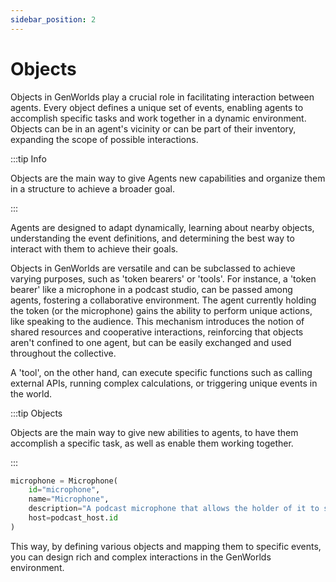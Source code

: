 ```yaml
---
sidebar_position: 2
---
```


# Objects

Objects in GenWorlds play a crucial role in facilitating interaction between agents. Every object defines a unique set of events, enabling agents to accomplish specific tasks and work together in a dynamic environment. Objects can be in an agent's vicinity or can be part of their inventory, expanding the scope of possible interactions.

:::tip Info

Objects are the main way to give Agents new capabilities and organize them in a structure to achieve a broader goal.

::: 

Agents are designed to adapt dynamically, learning about nearby objects, understanding the event definitions, and determining the best way to interact with them to achieve their goals.

Objects in GenWorlds are versatile and can be subclassed to achieve varying purposes, such as 'token bearers' or 'tools'. For instance, a 'token bearer' like a microphone in a podcast studio, can be passed among agents, fostering a collaborative environment. The agent currently holding the token (or the microphone) gains the ability to perform unique actions, like speaking to the audience. This mechanism introduces the notion of shared resources and cooperative interactions, reinforcing that objects aren't confined to one agent, but can be easily exchanged and used throughout the collective.

A 'tool', on the other hand, can execute specific functions such as calling external APIs, running complex calculations, or triggering unique events in the world.

:::tip Objects

Objects are the main way to give new abilities to agents, to have them accomplish a specific task, as well as enable them working together.

:::

```python
microphone = Microphone(
    id="microphone",
    name="Microphone",
    description="A podcast microphone that allows the holder of it to speak to the audience",
    host=podcast_host.id
)
```

This way, by defining various objects and mapping them to specific events, you can design rich and complex interactions in the GenWorlds environment. 

